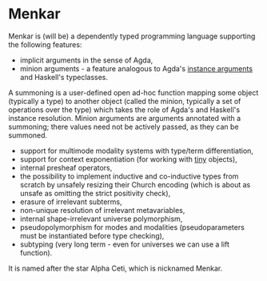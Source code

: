 # Menkar
Menkar is (will be) a dependently typed programming language supporting the following features:

* implicit arguments in the sense of Agda,
* minion arguments - a feature analogous to Agda's [instance arguments](https://doi.org/10.1145/2034574.2034796) and Haskell's typeclasses.

A summoning is a user-defined open ad-hoc function mapping some object (typically a type) to another object (called the minion, typically a set of operations over the type) which takes the role of Agda's and Haskell's instance resolution. Minion arguments are arguments annotated with a summoning; there values need not be actively passed, as they can be summoned.
* support for multimode modality systems with type/term differentiation,
* support for context exponentiation (for working with [tiny](https://ncatlab.org/nlab/show/tiny+object) objects),
* internal presheaf operators,
* the possibility to implement inductive and co-inductive types from scratch by unsafely resizing their Church encoding
(which is about as unsafe as omitting the strict positivity check),
* erasure of irrelevant subterms,
* non-unique resolution of irrelevant metavariables,
* internal shape-irrelevant universe polymorphism,
* pseudopolymorphism for modes and modalities (pseudoparameters must be instantiated before type checking),
* subtyping (very long term - even for universes we can use a lift function).

It is named after the star Alpha Ceti, which is nicknamed Menkar.
